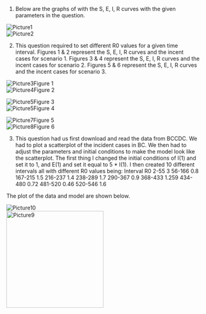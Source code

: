 1)	Below are the graphs of with the S, E, I, R curves with the given parameters in the question.  <br>

![Picture1](https://github.com/japnoop/MACM316_final_assignment/assets/74793032/548b7f02-d518-41d2-b1ce-7281fdbace79)<br>
![Picture2](https://github.com/japnoop/MACM316_final_assignment/assets/74793032/ceab5d5b-46d2-459b-931d-a3c734e0036b)<br>


2)	This question required to set different R0 values for a given time interval. Figures 1 & 2 represent the S, E, I, R curves and the incent cases for scenario 1. Figures 3 & 4 represent the S, E, I, R curves and the incent cases for scenario 2. Figures 5 & 6 represent the S, E, I, R curves and the incent cases for scenario 3.<br>

![Picture3](https://github.com/japnoop/MACM316_final_assignment/assets/74793032/b9852e3d-70e9-462d-a53b-9303a836c2a9)Figure 1 <br>
![Picture4](https://github.com/japnoop/MACM316_final_assignment/assets/74793032/64ba7310-3146-4bbf-9fc3-be69925b3d8d)Figure 2<br>
  
![Picture5](https://github.com/japnoop/MACM316_final_assignment/assets/74793032/a7c340a6-54d5-45b4-9983-84c75e0f5666)Figure 3<br>
![Picture5](https://github.com/japnoop/MACM316_final_assignment/assets/74793032/42f6289b-2ae2-4808-86b5-fa648120b519)Figure 4<br>
  
![Picture7](https://github.com/japnoop/MACM316_final_assignment/assets/74793032/352ab8fd-ae9c-49eb-9594-60bab0f9b93b)Figure 5<br>
![Picture8](https://github.com/japnoop/MACM316_final_assignment/assets/74793032/251cd3fa-5ed5-408b-82f4-69baf0e6209e)Figure 6<br>



3)	This question had us first download and read the data from BCCDC. We had to plot a scatterplot of the incident cases in BC. We then had to adjust the parameters and initial conditions to make the model look like the scatterplot. The first thing I changed the initial conditions of I(1) and set it to 1, and E(1) and set it equal to 5 * I(1). I then created 10 different intervals all with different R0 values being:
Interval	R0
2-55	3
56-166	0.8
167-215	1.5
216-237	1.4
238-289	1.7
290-367	0.9
368-433	1.259
434-480	0.72
481-520	0.46
520-546	1.6

The plot of the data and model are shown below. <br>

![Picture10](https://github.com/japnoop/MACM316_final_assignment/assets/74793032/93ad9df1-060d-4e14-a9e3-c2ef2c9d92cb)<br>
<img width="253" alt="Picture9" src="https://github.com/japnoop/MACM316_final_assignment/assets/74793032/f00dccfd-15b9-4d8b-a506-0f2984e746fc">


